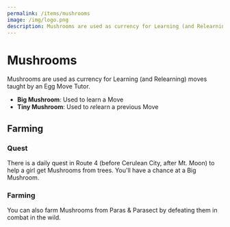 ```yaml
---
permalink: /items/mushrooms
image: /img/logo.png
description: Mushrooms are used as currency for Learning (and Relearning) moves taught by an Egg Move Tutor.
---
```


# Mushrooms

Mushrooms are used as currency for Learning (and Relearning) moves taught by an
Egg Move Tutor.

* __Big Mushroom__: Used to learn a Move
* __Tiny Mushroom__: Used to *re*learn a previous Move

## Farming

### Quest

There is a daily quest in Route 4 (before Cerulean City, after Mt. Moon) to help
a girl get Mushrooms from trees. You'll have a chance at a Big Mushroom.

### Farming

You can also farm Mushrooms from Paras & Parasect by defeating them in combat in
the wild.
